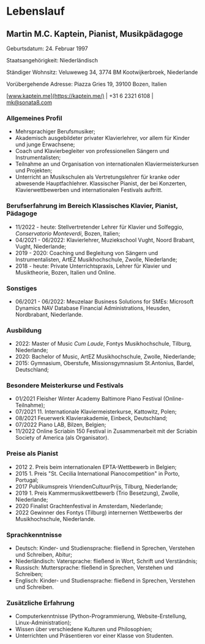 # Lebenslauf

## Martin M.C. Kaptein, Pianist, Musikpädagoge

Geburtsdatum: 24. Februar 1997

Staatsangehörigkeit: Niederländisch

Ständiger Wohnsitz: Veluweweg 34, 3774 BM Kootwijkerbroek, Niederlande

Vorübergehende Adresse: Piazza Gries 19, 39100 Bozen, Italien

[www.kaptein.me](https://kaptein.me/) | +31 6 2321 6108 | [mk@sonata8.com](mailto:mk@sonata8.com)

### Allgemeines Profil

- Mehrsprachiger Berufsmusiker;
- Akademisch ausgebildeter privater Klavierlehrer, vor allem für Kinder und junge Erwachsene;
- Coach und Klavierbegleiter von professionellen Sängern und Instrumentalisten;
- Teilnahme an und Organisation von internationalen Klaviermeisterkursen und Projekten;
- Unterricht an Musikschulen als Vertretungslehrer für kranke oder abwesende Hauptfachlehrer. Klassischer Pianist, der bei Konzerten, Klavierwettbewerben und internationalen Festivals auftritt.

### Berufserfahrung im Bereich Klassisches Klavier, Pianist, Pädagoge

- 11/2022 - heute: Stellvertretender Lehrer für Klavier und Solfeggio, *Conservatorio Monteverdi*, Bozen, Italien;
- 04/2021 - 06/2022: Klavierlehrer, Muziekschool Vught, Noord Brabant, Vught, Niederlande;
- 2019 - 2020: Coaching und Begleitung von Sängern und Instrumentalisten, ArtEZ Musikhochschule, Zwolle, Niederlande;
- 2018 - heute: Private Unterrichtspraxis, Lehrer für Klavier und Musiktheorie, Bozen, Italien und Online.

### Sonstiges

- 06/2021 - 06/2022: Meuzelaar Business Solutions for SMEs: Microsoft Dynamics NAV Database Financial Administrations, Heusden, Nordbrabant, Niederlande.

### Ausbildung

- 2022: Master of Music *Cum Laude*, Fontys Musikhochschule, Tilburg, Niederlande;
- 2020: Bachelor of Music, ArtEZ Musikhochschule, Zwolle, Niederlande;
- 2015: Gymnasium, Oberstufe, Missionsgymnasium St.Antonius, Bardel, Deutschland;

### Besondere Meisterkurse und Festivals

- 01/2021 Fleisher Winter Academy Baltimore Piano Festival (Online-Teilnahme);
- 07/2021 11. Internationale Klaviermeisterkurse, Kattowitz, Polen;
- 08/2021 Feuerwerk Klavierakademie, Einbeck, Deutschland;
- 07/2022 Piano LAB, Bilzen, Belgien;
- 11/2022 Online Scriabin 150 Festival in Zusammenarbeit mit der Scriabin Society of America (als Organisator).

### Preise als Pianist

- 2012 2. Preis beim internationalen EPTA-Wettbewerb in Belgien;
- 2015 1. Preis "St. Cecilia International Pianocompetition" in Porto, Portugal;
- 2017 Publikumspreis VriendenCultuurPrijs, Tilburg, Niederlande;
- 2019 1. Preis Kammermusikwettbewerb (Trio Besetzung), Zwolle, Niederlande;
- 2020 Finalist Grachtenfestival in Amsterdam, Niederlande;
- 2022 Gewinner des Fontys (Tilburg) internernen Wettbewerbs der Musikhochschule, Niederlande.

### Sprachkenntnisse

- Deutsch: Kinder- und Studiensprache: fließend in Sprechen, Verstehen und Schreiben, Abitur;
- Niederländisch: Vatersprache: fließend in Wort, Schrift und Verständnis; 
- Russisch: Muttersprache: fließend in Sprechen, Verstehen und Schreiben;
- Englisch: Kinder- und Studiensprache: fließend in Sprechen, Verstehen und Schreiben.

### Zusätzliche Erfahrung

- Computerkenntnisse (Python-Programmierung, Website-Erstellung, Linux-Administration);
- Wissen über verschiedene Kulturen und Philosophien;
- Unterrichten und Präsentieren vor einer Klasse von Studenten.
